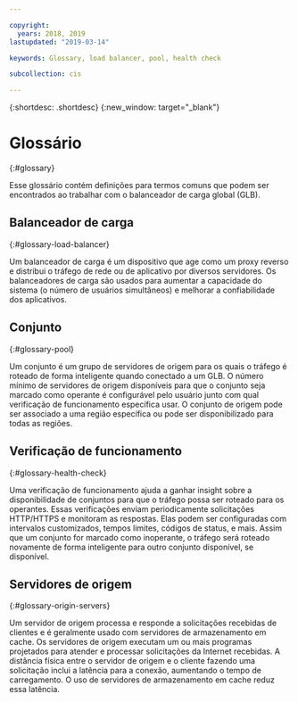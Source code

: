```yaml
---

copyright:
  years: 2018, 2019
lastupdated: "2019-03-14"

keywords: Glossary, load balancer, pool, health check

subcollection: cis

---
```


{:shortdesc: .shortdesc}
{:new_window: target="_blank"}


# Glossário
{:#glossary}

Esse glossário contém definições para termos comuns que podem ser encontrados ao trabalhar com o balanceador de carga global (GLB).

## Balanceador de carga
{:#glossary-load-balancer}

Um balanceador de carga é um dispositivo que age como um proxy reverso e distribui o tráfego de rede ou de aplicativo por diversos servidores. Os balanceadores de carga são usados para aumentar a capacidade do sistema (o número de usuários simultâneos) e melhorar a confiabilidade dos aplicativos.

## Conjunto
{:#glossary-pool}

Um conjunto é um grupo de servidores de origem para os quais o tráfego é roteado de forma inteligente quando conectado a um GLB. O número mínimo de servidores de origem disponíveis para que o conjunto seja marcado como operante é configurável pelo usuário junto com qual verificação de funcionamento específica usar. O conjunto de origem pode ser associado a uma região específica ou pode ser disponibilizado para todas as regiões.

## Verificação de funcionamento
{:#glossary-health-check}

Uma verificação de funcionamento ajuda a ganhar insight sobre a disponibilidade de conjuntos para que o tráfego possa ser roteado para os operantes. Essas verificações enviam periodicamente solicitações HTTP/HTTPS e monitoram as respostas. Elas podem ser configuradas com intervalos customizados, tempos limites, códigos de status, e mais. Assim que um conjunto for marcado como inoperante, o tráfego será roteado novamente de forma inteligente para outro conjunto disponível, se disponível.

## Servidores de origem
{:#glossary-origin-servers}

Um servidor de origem processa e responde a solicitações recebidas de clientes e é geralmente usado com servidores de armazenamento em cache. Os servidores de origem executam um ou mais programas projetados para atender e processar solicitações da Internet recebidas. A distância física entre o servidor de origem e o cliente fazendo uma solicitação inclui a latência para a conexão, aumentando o tempo de carregamento. O uso de servidores de armazenamento em cache reduz essa latência.


